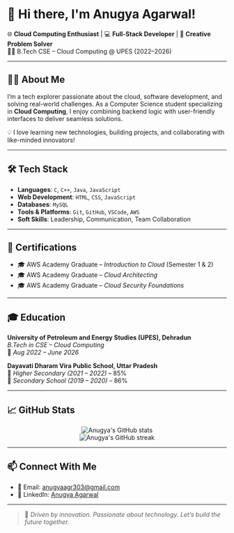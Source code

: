 # 👋 Hi there, I'm Anugya Agarwal!

🌐 **Cloud Computing Enthusiast** | 💻 **Full-Stack Developer** | 🎯 **Creative Problem Solver**  
👩‍🎓 B.Tech CSE – Cloud Computing @ UPES (2022–2026)

---

## 👩‍💻 About Me

I’m a tech explorer passionate about the cloud, software development, and solving real-world challenges. As a Computer Science student specializing in **Cloud Computing**, I enjoy combining backend logic with user-friendly interfaces to deliver seamless solutions.

💡 I love learning new technologies, building projects, and collaborating with like-minded innovators!

---

## 🛠️ Tech Stack

- **Languages**: `C`, `C++`, `Java`, `JavaScript`
- **Web Development**: `HTML`, `CSS`, `JavaScript`
- **Databases**: `MySQL`
- **Tools & Platforms**: `Git`, `GitHub`, `VSCode`, `AWS`
- **Soft Skills**: Leadership, Communication, Team Collaboration

---

## 📜 Certifications

- 🎓 AWS Academy Graduate – *Introduction to Cloud* (Semester 1 & 2)  
- 🎓 AWS Academy Graduate – *Cloud Architecting*  
- 🎓 AWS Academy Graduate – *Cloud Security Foundations*

---

## 🎓 Education

**University of Petroleum and Energy Studies (UPES), Dehradun**  
*B.Tech in CSE – Cloud Computing*  
📅 *Aug 2022 – June 2026*

**Dayavati Dharam Vira Public School, Uttar Pradesh**  
📅 *Higher Secondary (2021 – 2022)* – 85%  
📅 *Secondary School (2019 – 2020)* – 86%

---

## 📈 GitHub Stats

<p align="center">
  <img src="https://github-readme-stats.vercel.app/api?username=anugya-agr&show_icons=true&theme=radical" alt="Anugya's GitHub stats" />
  <br>
  <img src="https://github-readme-streak-stats.herokuapp.com/?user=anugya-agr&theme=radical" alt="Anugya's GitHub streak" />
</p>

---

## 📫 Connect With Me

- 📧 Email: [anugyaagr303@gmail.com](mailto:anugyaagr303@gmail.com)  
- 💼 LinkedIn: [Anugya Agarwal](https://www.linkedin.com/in/anugya-agarwal)  

---

> 🌟 *Driven by innovation. Passionate about technology. Let’s build the future together.*


